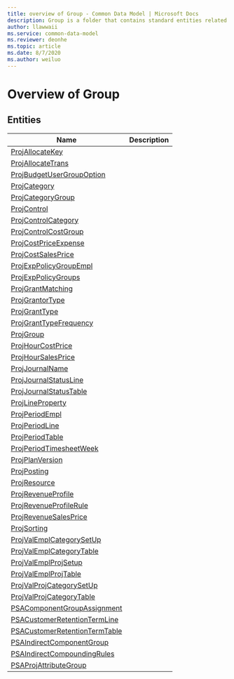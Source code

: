 ```yaml
---
title: overview of Group - Common Data Model | Microsoft Docs
description: Group is a folder that contains standard entities related to the Common Data Model.
author: llawwaii
ms.service: common-data-model
ms.reviewer: deonhe
ms.topic: article
ms.date: 8/7/2020
ms.author: weiluo
---
```


# Overview of Group


## Entities

|Name|Description|
|---|---|
|[ProjAllocateKey](ProjAllocateKey.md)||
|[ProjAllocateTrans](ProjAllocateTrans.md)||
|[ProjBudgetUserGroupOption](ProjBudgetUserGroupOption.md)||
|[ProjCategory](ProjCategory.md)||
|[ProjCategoryGroup](ProjCategoryGroup.md)||
|[ProjControl](ProjControl.md)||
|[ProjControlCategory](ProjControlCategory.md)||
|[ProjControlCostGroup](ProjControlCostGroup.md)||
|[ProjCostPriceExpense](ProjCostPriceExpense.md)||
|[ProjCostSalesPrice](ProjCostSalesPrice.md)||
|[ProjExpPolicyGroupEmpl](ProjExpPolicyGroupEmpl.md)||
|[ProjExpPolicyGroups](ProjExpPolicyGroups.md)||
|[ProjGrantMatching](ProjGrantMatching.md)||
|[ProjGrantorType](ProjGrantorType.md)||
|[ProjGrantType](ProjGrantType.md)||
|[ProjGrantTypeFrequency](ProjGrantTypeFrequency.md)||
|[ProjGroup](ProjGroup.md)||
|[ProjHourCostPrice](ProjHourCostPrice.md)||
|[ProjHourSalesPrice](ProjHourSalesPrice.md)||
|[ProjJournalName](ProjJournalName.md)||
|[ProjJournalStatusLine](ProjJournalStatusLine.md)||
|[ProjJournalStatusTable](ProjJournalStatusTable.md)||
|[ProjLineProperty](ProjLineProperty.md)||
|[ProjPeriodEmpl](ProjPeriodEmpl.md)||
|[ProjPeriodLine](ProjPeriodLine.md)||
|[ProjPeriodTable](ProjPeriodTable.md)||
|[ProjPeriodTimesheetWeek](ProjPeriodTimesheetWeek.md)||
|[ProjPlanVersion](ProjPlanVersion.md)||
|[ProjPosting](ProjPosting.md)||
|[ProjResource](ProjResource.md)||
|[ProjRevenueProfile](ProjRevenueProfile.md)||
|[ProjRevenueProfileRule](ProjRevenueProfileRule.md)||
|[ProjRevenueSalesPrice](ProjRevenueSalesPrice.md)||
|[ProjSorting](ProjSorting.md)||
|[ProjValEmplCategorySetUp](ProjValEmplCategorySetUp.md)||
|[ProjValEmplCategoryTable](ProjValEmplCategoryTable.md)||
|[ProjValEmplProjSetup](ProjValEmplProjSetup.md)||
|[ProjValEmplProjTable](ProjValEmplProjTable.md)||
|[ProjValProjCategorySetUp](ProjValProjCategorySetUp.md)||
|[ProjValProjCategoryTable](ProjValProjCategoryTable.md)||
|[PSAComponentGroupAssignment](PSAComponentGroupAssignment.md)||
|[PSACustomerRetentionTermLine](PSACustomerRetentionTermLine.md)||
|[PSACustomerRetentionTermTable](PSACustomerRetentionTermTable.md)||
|[PSAIndirectComponentGroup](PSAIndirectComponentGroup.md)||
|[PSAIndirectCompoundingRules](PSAIndirectCompoundingRules.md)||
|[PSAProjAttributeGroup](PSAProjAttributeGroup.md)||
